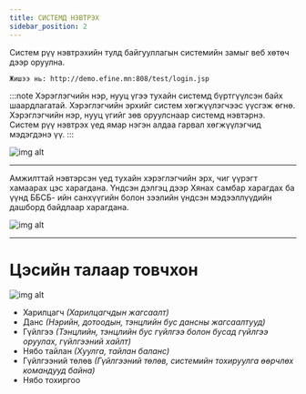```yaml
---
title: СИСТЕМД НЭВТРЭХ
sidebar_position: 2
---
```

Систем рүү нэвтрэхийн тулд байгууллагын системийн замыг веб хөтөч дээр оруулна.

``` 
Жишээ нь: http://demo.efine.mn:808/test/login.jsp 
```

:::note 
Хэрэглэгчийн нэр, нууц үгээ тухайн системд бүртгүүлсэн байх шаардлагатай. Хэрэглэгчийн эрхийг систем хөгжүүлэгчээс үүсгэж өгнө. Хэрэглэгчийн нэр, нууц үгийг зөв оруулснаар системд нэвтэрнэ. Систем рүү нэвтрэх үед ямар нэгэн алдаа гарвал хөгжүүлэгчид мэдэгдэнэ үү.
:::

![img alt](/img/img-2.png)

---

Амжилттай нэвтэрсэн үед тухайн хэрэглэгчийн эрх, чиг үүрэгт хамаарах цэс харагдана. Үндсэн дэлгэц дээр Хянах самбар харагдах ба үүнд ББСБ- ийн санхүүгийн болон зээлийн үндсэн мэдээллүүдийн дашборд байдлаар харагдана. 

![img alt](/img/image-1.png)

---

# **Цэсийн талаар товчхон**
![img alt](/img/image-6.png)


- Харилцагч _(Харилцагчдын жагсаалт)_
- Данс _(Нэрийн, дотоодын, тэнцлийн бус дансны жагсаалтууд)_
- Гүйлгээ _(Тэнцлийн, тэнцлийн бус гүйлгээ болон бусад гүйлгээ оруулах, гүйлгээний хайлт)_
- Нябо тайлан _(Хуулга, тайлан баланс)_
- Гүйлгээний төлөв _(Гүйлгээний төлөв, системийн тохируулга өөрчлөх командууд байна)_
- Нябо тохиргоо




